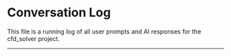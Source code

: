 # Conversation Log

This file is a running log of all user prompts and AI responses for the cfd_solver project.

---
